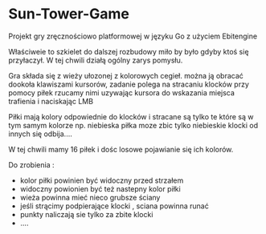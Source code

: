 # Sun-Tower-Game
Projekt gry zręcznościowo platformowej w języku Go z użyciem Ebitengine

Właściweie to szkielet do dalszej rozbudowy miło by było gdyby ktoś się przyłaczył.
W tej chwili działą ogólny zarys pomysłu.

Gra składa się z wieży ułozonej z kolorowych cegieł.
można ją obracać dookoła klawiszami kursorów,
zadanie polega na stracaniu klocków przy pomocy piłek 
rzucamy nimi uzywając kursora do wskazania miejsca trafienia i naciskając LMB

Piłki mają kolory odpowiednie do klocków i stracane są tylko te które są w tym samym kolorze 
np. niebieska piłka moze zbic tylko niebieskie klocki od innych się odbija....

W tej chwili mamy 16 piłek i dośc losowe pojawianie się ich kolorów.

Do zrobienia :
-  kolor piłki powinien być widoczny przed strzałem
-  widoczny powionien być też nastepny kolor piłki
-  wieża powinna mieć nieco grubsze ściany 
-  jeśli strącimy podpierające klocki , sciana powinna runać
-  punkty naliczają sie tylko za zbite klocki
-  ....
   
